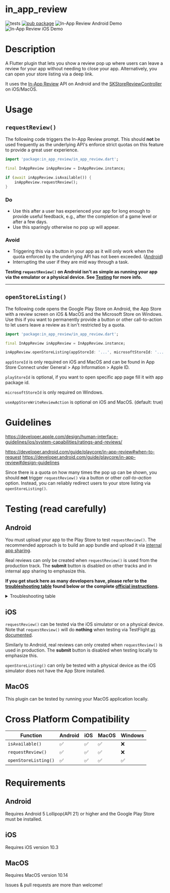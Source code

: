 # in_app_review

![tests](https://github.com/britannio/in_app_review/workflows/tests/badge.svg?branch=master)
[![pub package](https://img.shields.io/pub/v/in_app_review.svg)](https://pub.dartlang.org/packages/in_app_review) ![In-App Review Android Demo](https://raw.githubusercontent.com/britannio/in_app_review/master/in_app_review/screenshots/android.jpg)
![In-App Review iOS Demo](https://raw.githubusercontent.com/britannio/in_app_review/master/in_app_review/screenshots/ios.png)

# Description

A Flutter plugin that lets you show a review pop up where users can leave a review for your app without needing to close your app. Alternatively, you can open your store listing via a deep link.

It uses the [In-App Review](https://developer.android.com/guide/playcore/in-app-review) API on Android and the [SKStoreReviewController](https://developer.apple.com/documentation/storekit/skstorereviewcontroller) on iOS/MacOS.

# Usage

## `requestReview()`

The following code triggers the In-App Review prompt. This should **not** be used frequently as the underlying API's enforce strict quotas on this feature to provide a great user experience.

```dart
import 'package:in_app_review/in_app_review.dart';

final InAppReview inAppReview = InAppReview.instance;

if (await inAppReview.isAvailable()) {
    inAppReview.requestReview();
}
```

### Do

- Use this after a user has experienced your app for long enough to provide useful feedback, e.g., after the completion of a game level or after a few days.
- Use this sparingly otherwise no pop up will appear.

### Avoid

- Triggering this via a button in your app as it will only work when the quota enforced by the underlying API has not been exceeded. ([Android](https://developer.android.com/guide/playcore/in-app-review#quotas))
- Interrupting the user if they are mid way through a task.

**Testing `requestReview()` on Android isn't as simple as running your app via the emulator or a physical device. See [Testing](#testing-read-carefully) for more info.**

---

## `openStoreListing()`

The following code opens the Google Play Store on Android, the App Store with a review screen on iOS & MacOS and the Microsoft Store on Windows. Use this if you want to permanently provide a button or other call-to-action to let users leave a review as it isn't restricted by a quota.

```dart
import 'package:in_app_review/in_app_review.dart';

final InAppReview inAppReview = InAppReview.instance;

inAppReview.openStoreListing(appStoreId: '...', microsoftStoreId: '...', playStoreId: '...', useAppStoreWriteReviewAction: '...');
```

`appStoreId` is only required on iOS and MacOS and can be found in App Store Connect under General > App Information > Apple ID.

`playStoreId` is optional, if you want to open specific app page fill it with app package id.

`microsoftStoreId` is only required on Windows.

`useAppStoreWriteReviewAction` is optional on iOS and MacOS. (default: true)

# Guidelines
<https://developer.apple.com/design/human-interface-guidelines/ios/system-capabilities/ratings-and-reviews/>

<https://developer.android.com/guide/playcore/in-app-review#when-to-request>
<https://developer.android.com/guide/playcore/in-app-review#design-guidelines>

Since there is a quota on how many times the pop up can be shown, you should **not** trigger `requestReview()` via a button or other *call-to-action* option. Instead, you can reliably redirect users to your store listing via `openStoreListing()`.

# Testing (read carefully)

## Android

You must upload your app to the Play Store to test `requestReview()`. The recommended approach is to build an app bundle and upload it via [internal app sharing](https://play.google.com/apps/publish/internalappsharing/).

Real reviews can only be created when `requestReview()` is used from the production track. The **submit** button is disabled on other tracks and in internal app sharing to emphasize this.

**If you get stuck here as many developers have, please refer to the [troubleshooting table](https://developer.android.com/guide/playcore/in-app-review/test#troubleshooting) found below or the complete [official instructions](https://developer.android.com/guide/playcore/in-app-review/test).**

<details>
<summary>Troubleshooting table</summary>
  
| Issue | Solution |
|-------|----------|
| Your app is not published yet in the Play Store.	                                    | Your app doesn't have to be published to test, but your app's **applicationID** must be available at least in the internal testing track.
| The user account can't review the app.	                                            | Your app must be in the user's Google Play library. To add your app to the user's library, download your app from the Play Store using that user's account.
| The primary account is not selected in the Play Store.	                            | When multiple accounts are available in the device, ensure that the primary account is the one selected in the Play Store.
| The user account is protected (for example, with enterprise accounts).	            | Use a Gmail account instead.
| The user has already reviewed the app.                                                | Delete the review directly from Play Store.
| The quota has been reached.	                                                        | Use an [internal test track](https://developer.android.com/guide/playcore/in-app-review/test#internal-test-track) or [internal app sharing](https://developer.android.com/guide/playcore/in-app-review/test#internal-app-sharing).
| There is an issue with the Google Play Store or Google Play Services on the device.   | This commonly occurs when the Play Store was sideloaded onto the device. Use a different device that has a valid version of the Play Store and Google Play Services.
  
</details>

## iOS

`requestReview()` can be tested via the iOS simulator or on a physical device.
Note that `requestReview()` will do **nothing** when testing via TestFlight [as documented](https://developer.apple.com/documentation/storekit/skstorereviewcontroller/3566727-requestreview#4278434).

Similarly to Android, real reviews can only created when `requestReview()` is used in production. The **submit** button is disabled when testing locally to emphasize this.


`openStoreListing()` can only be tested with a physical device as the iOS simulator does not have the App Store installed.

## MacOS

This plugin can be tested by running your MacOS application locally.

# Cross Platform Compatibility

| Function             | Android | iOS | MacOS | Windows |
|----------------------|---------|-----|-------|--------------|
| `isAvailable()`      | ✅       | ✅   | ✅     | ❌            |
| `requestReview()`    | ✅       | ✅   | ✅     | ❌            |
| `openStoreListing()` | ✅       | ✅   | ✅     | ✅            |

# Requirements

## Android

Requires Android 5 Lollipop(API 21) or higher and the Google Play Store must be installed.

## iOS

Requires iOS version 10.3

## MacOS

Requires MacOS version 10.14

Issues & pull requests are more than welcome!
